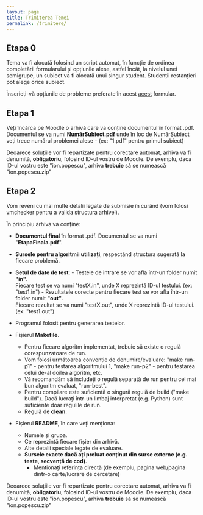 ```yaml
---
layout: page
title: Trimiterea Temei
permalink: /trimitere/
---
```


## Etapa 0

[//]: # (Pe 08.11.2022, la ora 20:00, vom publica un formular unde veți putea să vă înscrieți opțiunile de probleme, respectiv algoritmii preferați.)
Tema va fi alocată folosind un script automat, în funcție de ordinea completării formularului și opțiunile alese,
astfel încât, la nivelul unei semigrupe, un subiect va fi alocată unui singur student. Studenții restanțieri pot alege orice subiect.

Înscrieți-vă opțiunile de probleme preferate în acest <a href="https://forms.gle/i7t8nDFVB392YDUj9">acest</a> formular.

[//]: # (  **Formularul va fi accesibil începând cu data de 1.11, la ora 20.** )
[//]: # (Vineri, 4.11, vom publica alocarea subiectelor pentru fiecare student.)

## Etapa 1

Veți încărca pe Moodle o arhivă care va conține documentul în format .pdf.
Documentul se va numi **NumărSubiect.pdf** unde în loc de NumărSubiect veți trece numărul problemei alese - (ex: "1.pdf" pentru primul subiect)

Deoarece soluțiile vor fi repartizate pentru corectare automat, arhiva va fi denumită, **obligatoriu**, folosind ID-ul vostru de Moodle.
De exemplu, daca ID-ul vostru este "ion.popescu", arhiva **trebuie** să se numească "ion.popescu.zip"

## Etapa 2

Vom reveni cu mai multe detalii legate de submisie în curând (vom folosi vmchecker pentru a valida structura arhivei).

În principiu arhiva va conține:

- **Documentul final** în format .pdf. Documentul se va numi "**EtapaFinala.pdf**".

- **Sursele pentru algoritmii utilizați**, respectând structura sugerată la fiecare problemă.

- **Setul de date de test**:
        - Testele de intrare se vor afla într-un folder numit **"in"**.                
        Fiecare test se va numi "testX.in", unde X reprezintă ID-ul testului. (ex: "test1.in")
        - Rezultatele corecte pentru fiecare test se vor afla într-un folder numit **"out"**.                
        Fiecare rezultat se va numi "testX.out", unde X reprezintă ID-ul testului. (ex: "test1.out")                

- Programul folosit pentru generarea testelor.

- Fișierul **Makefile**.

    - Pentru fiecare algoritm implementat, trebuie să existe o regulă corespunzatoare de run. 
    - Vom folosi următoarea convenție de denumire/evaluare: "make run-p1" - pentru testarea algoritmului 1, "make run-p2" - pentru testarea celui de-al doilea algoritm, etc.
    - Vă recomandăm să includeți o regulă separată de run pentru cel mai bun algoritm evaluat, "run-best".
    - Pentru compilare este suficientă o singură regulă de build ("make build"). Dacă lucrați într-un limbaj interpretat (e.g. Python) sunt suficiente doar regulile de run.
    - Regulă de **clean**.

- Fișierul **README**, în care veți menționa:

    - Numele și grupa.
    - Ce reprezintă fiecare fișier din arhivă.
    - Alte detalii speciale legate de evaluare.
    - **Sursele exacte dacă ați preluat conținut din surse externe (e.g. teste, secvență de cod)**.
        - Mentionați referința directă (de exemplu, pagina web/pagina dintr-o carte/lucrare de cercetare)

Deoarece soluțiile vor fi repartizate pentru corectare automat, arhiva va fi denumită, **obligatoriu**, folosind ID-ul vostru de Moodle.
De exemplu, daca ID-ul vostru este "ion.popescu", arhiva **trebuie** să se numească "ion.popescu.zip"
